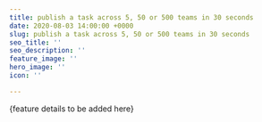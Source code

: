 ```yaml
---
title: publish a task across 5, 50 or 500 teams in 30 seconds
date: 2020-08-03 14:00:00 +0000
slug: publish a task across 5, 50 or 500 teams in 30 seconds
seo_title: ''
seo_description: ''
feature_image: ''
hero_image: ''
icon: ''

---
```

{feature details to be added here}